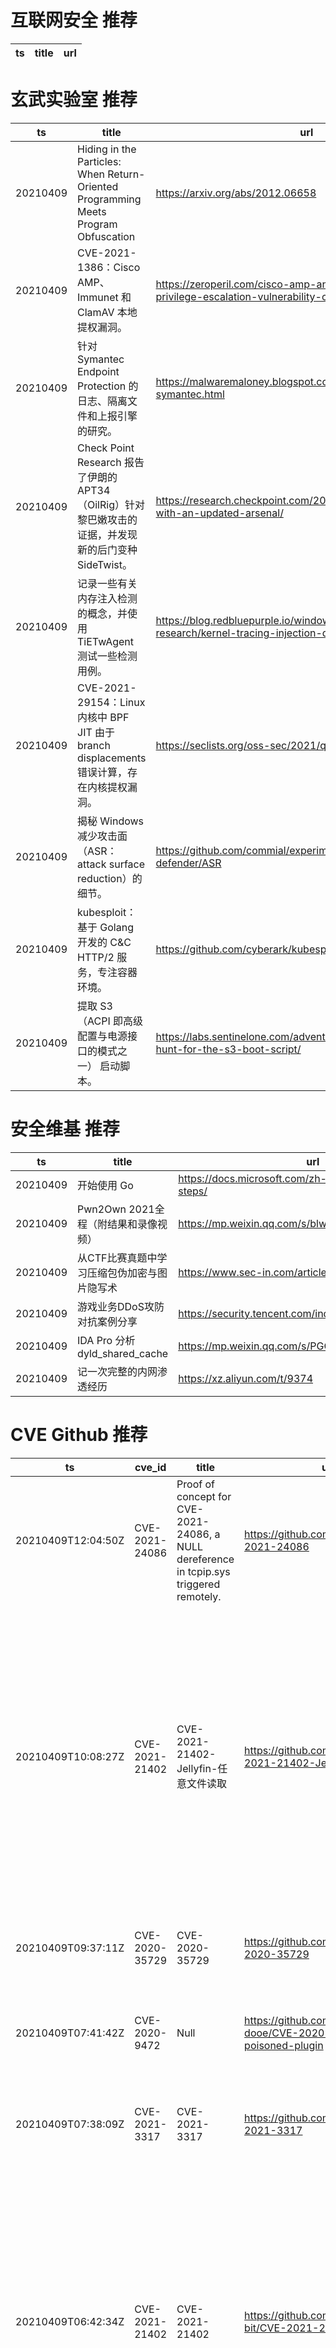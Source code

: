 # 互联网安全 推荐
| ts | title | url| 
| --- | --- | ---| 


# 玄武实验室 推荐
| ts | title | url| 
| --- | --- | ---| 
| 20210409 | Hiding in the Particles: When Return-Oriented Programming Meets Program Obfuscation | https://arxiv.org/abs/2012.06658| 
| 20210409 | CVE-2021-1386：Cisco AMP、Immunet 和 ClamAV 本地提权漏洞。 | https://zeroperil.com/cisco-amp-and-immunet-local-privilege-escalation-vulnerability-cve-2021-1386/| 
| 20210409 | 针对 Symantec Endpoint Protection 的日志、隔离文件和上报引擎的研究。 | https://malwaremaloney.blogspot.com/p/all-things-symantec.html| 
| 20210409 | Check Point Research 报告了伊朗的 APT34（OilRig）针对黎巴嫩攻击的证据，并发现新的后门变种 SideTwist。 | https://research.checkpoint.com/2021/irans-apt34-returns-with-an-updated-arsenal/| 
| 20210409 | 记录一些有关内存注入检测的概念，并使用 TiETwAgent 测试一些检测用例。 | https://blog.redbluepurple.io/windows-security-research/kernel-tracing-injection-detection| 
| 20210409 | CVE-2021-29154：Linux 内核中 BPF JIT 由于 branch displacements 错误计算，存在内核提权漏洞。 | https://seclists.org/oss-sec/2021/q2/12| 
| 20210409 | 揭秘 Windows 减少攻击面（ASR：attack surface reduction）的细节。 | https://github.com/commial/experiments/tree/master/windows-defender/ASR| 
| 20210409 | kubesploit：基于 Golang 开发的 C&C HTTP/2 服务，专注容器环境。 | https://github.com/cyberark/kubesploit| 
| 20210409 | 提取 S3（ACPI 即高级配置与电源接口的模式之一） 启动脚本。 | https://labs.sentinelone.com/adventures-from-uefi-land-the-hunt-for-the-s3-boot-script/| 


# 安全维基 推荐
| ts | title | url| 
| --- | --- | ---| 
| 20210409 | 开始使用 Go | https://docs.microsoft.com/zh-cn/learn/paths/go-first-steps/| 
| 20210409 | Pwn2Own 2021全程（附结果和录像视频） | https://mp.weixin.qq.com/s/blwGELCaPKC1HTczBcWkfQ| 
| 20210409 | 从CTF比赛真题中学习压缩包伪加密与图片隐写术 | https://www.sec-in.com/article/1002| 
| 20210409 | 游戏业务DDoS攻防对抗案例分享 | https://security.tencent.com/index.php/blog/msg/186| 
| 20210409 | IDA Pro 分析 dyld_shared_cache | https://mp.weixin.qq.com/s/PGC7LKu-oC5ZaRxLFrhTsg| 
| 20210409 | 记一次完整的内网渗透经历 | https://xz.aliyun.com/t/9374| 


# CVE Github 推荐
| ts | cve_id | title | url | cve_detail| 
| --- | --- | --- | --- | ---| 
| 20210409T12:04:50Z | CVE-2021-24086 | Proof of concept for CVE-2021-24086, a NULL dereference in tcpip.sys triggered remotely. | https://github.com/0vercl0k/CVE-2021-24086 | Windows TCP/IP Denial of Service Vulnerability| 
| 20210409T10:08:27Z | CVE-2021-21402 | CVE-2021-21402-Jellyfin-任意文件读取 | https://github.com/jiaocoll/CVE-2021-21402-Jellyfin | Jellyfin is a Free Software Media System. In Jellyfin before version 10.7.1, with certain endpoints, well crafted requests will allow arbitrary file read from a Jellyfin server%s file system. This issue is more prevalent when Windows is used as the host OS. Servers that are exposed to the public Internet are potentially at risk. This is fixed in version 10.7.1. As a workaround, users may be able to restrict some access by enforcing strict security permissions on their filesystem, however, it is recommended to update as soon as possible.| 
| 20210409T09:37:11Z | CVE-2020-35729 | CVE-2020-35729 | https://github.com/Al1ex/CVE-2020-35729 | KLog Server 2.4.1 allows OS command injection via shell metacharacters in the actions/authenticate.php user parameter.| 
| 20210409T07:41:42Z | CVE-2020-9472 | Null | https://github.com/john-dooe/CVE-2020-9472-poisoned-plugin | Umbraco CMS 8.5.3 allows an authenticated file upload (and consequently Remote Code Execution) via the Install Package functionality.| 
| 20210409T07:38:09Z | CVE-2021-3317 | CVE-2021-3317 | https://github.com/Al1ex/CVE-2021-3317 | KLog Server through 2.4.1 allows authenticated command injection. async.php calls shell_exec() on the original value of the source parameter.| 
| 20210409T06:42:34Z | CVE-2021-21402 | CVE-2021-21402 | https://github.com/xiaoshu-bit/CVE-2021-21402 | Jellyfin is a Free Software Media System. In Jellyfin before version 10.7.1, with certain endpoints, well crafted requests will allow arbitrary file read from a Jellyfin server%s file system. This issue is more prevalent when Windows is used as the host OS. Servers that are exposed to the public Internet are potentially at risk. This is fixed in version 10.7.1. As a workaround, users may be able to restrict some access by enforcing strict security permissions on their filesystem, however, it is recommended to update as soon as possible.| 
| 20210409T00:52:13Z | cve-2021-34567 | Null | https://github.com/hu185396/cve-2021-34567 | 未查询到CVE信息| 
| 20210409T00:41:55Z | CVE-2020-14882 | Null | https://github.com/nice0e3/CVE-2020-14882_Exploit_Gui | | 


# klee on Github 推荐
| ts | title | url | stars | forks| 
| --- | --- | --- | --- | ---| 
| 20210409T09:21:49Z | KLEE Symbolic Execution Engine | https://github.com/klee/klee | 1662 | 487| 


# s2e on Github 推荐
| ts | title | url | stars | forks| 
| --- | --- | --- | --- | ---| 


# exploit on Github 推荐
| ts | title | url | stars | forks| 
| --- | --- | --- | --- | ---| 
| 20210409T12:33:52Z | Dette er basic runcode. Brug CEVA eller noget andet til at test lortet. Tak til @servercfg for den orginalle backdoor da vi fik ideen ud fra dem.  | https://github.com/DerpIsInactive/VpsStealerFiveM | 1 | 1| 
| 20210409T12:25:19Z | Deep dive into Function, Predicate, Consumer, and Supplier. Understand how these functional interfaces are exploited by Java Stream and combinator pattern.  | https://github.com/davidmbochi/JavaFunctionalProgramming | 0 | 0| 
| 20210409T12:19:32Z | This tool can help you to see the real IP behind CloudFlare protected websites. | https://github.com/zidansec/CrimeFlare | 29 | 9| 
| 20210409T12:15:58Z | SikAl Exploit | https://github.com/rodirodi12/Script-Hub | 0 | 0| 
| 20210409T12:09:53Z | Null | https://github.com/sudorm1023/cve-exploits | 0 | 0| 
| 20210409T12:02:40Z | Open-Source Vulnerability Intelligence Center - Unified source of vulnerability, exploit and threat Intelligence feeds | https://github.com/Patrowl/PatrowlHearsData | 21 | 8| 
| 20210409T12:02:10Z | Writeups for the binary exploitation challenges, from protostar | https://github.com/Hep151/Protostar-Writeups | 0 | 0| 
| 20210409T11:59:42Z | [+] Web crawler that look for possible exploits in URL%s | https://github.com/vLeeH/httpmapper | 2 | 0| 
| 20210409T11:44:46Z | Null | https://github.com/exploiteverythingtamil/exploiteverythingtamil.github.io | 0 | 1| 
| 20210409T11:22:30Z | Resources and articles I need to take a look at. Mostly about malware/exploit development and analysis. | https://github.com/Cerbersec/notes | 0 | 0| 


# backdoor on Github 推荐
| ts | title | url | stars | forks| 
| --- | --- | --- | --- | ---| 
| 20210409T12:33:52Z | Dette er basic runcode. Brug CEVA eller noget andet til at test lortet. Tak til @servercfg for den orginalle backdoor da vi fik ideen ud fra dem.  | https://github.com/DerpIsInactive/VpsStealerFiveM | 1 | 1| 
| 20210409T08:58:15Z | haj | https://github.com/RehderK/Backdoor | 0 | 0| 
| 20210409T07:11:02Z | Un shell remoto (remote shell) es un programa que puede ejecutar comandos de shell como otro usuario desde otra computadora a través de la red, usando el modelo cliente-servidor. Cuando este programa no es legítimo o se utiliza para fines no permitidos o ilícitos, recibe el nombre de puerta trasera (backdoor). | https://github.com/Andres-Hernandez-Mata/Backdoor-Shell | 0 | 0| 
| 20210409T04:55:58Z | Backdoor/Malware test in C. Uses two segments - Backdoor and Server; Backdoor works on windows machines and Server on Linux. No masking yet. | https://github.com/dh00mk3tu/Sling | 6 | 0| 
| 20210409T04:33:06Z | A curated list of backdoor learning resources | https://github.com/THUYimingLi/backdoor-learning-resources | 206 | 34| 
| 20210409T01:41:13Z | Reverse TCP trojan backdoor written in python | https://github.com/userlandkernel/Pyrovalerone | 3 | 0| 


# fuzz on Github 推荐
| ts | title | url | stars | forks| 
| --- | --- | --- | --- | ---| 
| 20210409T12:05:04Z | Using different tools to fuzz audit deamon | https://github.com/punnal/Audit-Fuzzing | 1 | 1| 
| 20210409T11:52:20Z | A self-hosted Fuzzing-As-A-Service platform | https://github.com/microsoft/onefuzz | 2311 | 124| 
| 20210409T11:40:52Z | 📨 Responsive email template generator. | https://github.com/luangjokaj/fuzzymail | 114 | 4| 
| 20210409T11:16:19Z | Python scripts to fuzz test a MUD through telnet. | https://github.com/virthe/mudfuzz | 1 | 0| 
| 20210409T11:13:46Z | Fuzzing, analysis response and detect vulnerability web application | https://github.com/hoangthanhnguyen/bigdig | 0 | 0| 
| 20210409T11:11:48Z | Fuzzy Quantification of Common and Rare Species in Ecological Communities | https://github.com/Ligophorus/FuzzyQ | 0 | 0| 
| 20210409T10:50:30Z | Python-based code for estimation of highway bottleneck probability using speed transition matrices.  | https://github.com/tisljaricleo/fuzzy-highway-bottleneck-python | 0 | 0| 
| 20210409T10:39:26Z | Generic plugin based web application security fuzzing for anomalies by Slándáil Research Limited | https://github.com/maK-/scanomaly | 9 | 1| 
| 20210409T10:34:41Z | Null | https://github.com/VigilGLC/fuzzy-match | 0 | 0| 
| 20210409T10:33:21Z | Fuzzy Match a name with a standard list | https://github.com/India-Alliance/Fuzzy-Matcher | 2 | 0| 



# 日更新程序
